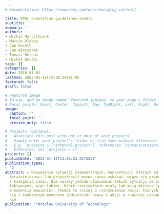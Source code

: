 ```yaml
---
# Documentation: https://wowchemy.com/docs/managing-content/

title: KPWr annotation guidelines-events
subtitle: ''
summary: ''
authors:
- Michał Marci\ŉczuk
- Marcin Oleksy
- Jan Koco\ŉ
- Jan Wieczorek
- Tomasz Bernaś
- Michał Wolski
tags: []
categories: []
date: 2016-01-01
lastmod: 2022-01-12T14:28:24+01:00
featured: false
draft: false

# Featured image
# To use, add an image named `featured.jpg/png` to your page's folder.
# Focal points: Smart, Center, TopLeft, Top, TopRight, Left, Right, BottomLeft, Bottom, BottomRight.
image:
  caption: ''
  focal_point: ''
  preview_only: false

# Projects (optional).
#   Associate this post with one or more of your projects.
#   Simply enter your project's folder or file name without extension.
#   E.g. `projects = ["internal-project"]` references `content/project/deep-learning/index.md`.
#   Otherwise, set `projects = []`.
projects: []
publishDate: '2022-01-12T13:28:23.927523Z'
publication_types:
- '2'
abstract: ★ Rozumienie sytuacji elementarnych, konkretnych, których zajście (w przeszłości,
  teraźniejszości lub przyszłości) można jasno wskazać, wiąże się przede wszystkim
  z kategorią czasu. Nie należy jednak utożsamiać takich sytuacji ze zdarzeniami/zdaniami
  faktywnymi, więc takimi, które rzeczywiście miały lub mają miejsce (podlegają falsyfikacji
  w momencie mówienia). Chodzi tu raczej o rozróżnienie akcji, których przebieg wiąże
  się z konkretnym momentem (odcinkiem) czasu i akcji o znacznej czasowej rozciągłości,
  nie
publication: '*Wrocław University of Technology*'
---
```


